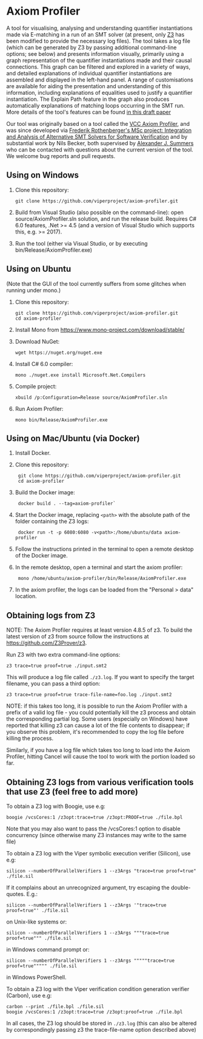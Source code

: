 # Axiom Profiler

A tool for visualising, analysing and understanding quantifier instantiations made via E-matching in a run of an SMT solver (at present, only [Z3](https://github.com/Z3Prover/z3) has been modified to provide the necessary log files). The tool takes a log file (which can be generated by Z3 by passing additional command-line options; see below) and presents information visually, primarily using a graph representation of the quantifier instantiations made and their causal connections. This graph can be filtered and explored in a variety of ways, and detailed explanations of individual quantifier instantiations are assembled and displayed in the left-hand panel. A range of customisations are available for aiding the presentation and understanding of this information, including explanations of equalities used to justify a quantifier instantiation. The Explain Path feature in the graph also produces automatically explanations of matching loops occurring in the SMT run. More details of the tool's features can be found [in this draft paper](http://people.inf.ethz.ch/summersa/wiki/lib/exe/fetch.php?media=papers:axiomprofiler.pdf)

Our tool was originally based on a tool called the [VCC Axiom Profiler](http://vcc.codeplex.com/SourceControl/latest#vcc/Tools/Z3Visualizer/), and was since developed via [Frederik Rothenberger's MSc project: Integration and Analysis of Alternative SMT Solvers for Software Verification](http://www.pm.inf.ethz.ch/education/student-projects/completedprojects.html) and by substantial work by Nils Becker, both supervised by [Alexander J. Summers](http://people.inf.ethz.ch/summersa/) who can be contacted with questions about the current version of the tool. We welcome bug reports and pull requests.

## Using on Windows

1.  Clone this repository:

        git clone https://github.com/viperproject/axiom-profiler.git
        
2.  Build from Visual Studio (also possible on the command-line): open source/AxiomProfiler.sln solution, and run the release build. Requires C# 6.0 features, .Net >= 4.5 (and a version of Visual Studio which supports this, e.g. >= 2017).
        
3.  Run the tool (either via Visual Studio, or by executing bin/Release/AxiomProfiler.exe)

## Using on Ubuntu

(Note that the GUI of the tool currently suffers from some glitches when running under mono.)

1.  Clone this repository:

        git clone https://github.com/viperproject/axiom-profiler.git
        cd axiom-profiler

2.  Install Mono from https://www.mono-project.com/download/stable/
3.  Download NuGet:

        wget https://nuget.org/nuget.exe

4.  Install C# 6.0 compiler:

        mono ./nuget.exe install Microsoft.Net.Compilers

5.  Compile project:

        xbuild /p:Configuration=Release source/AxiomProfiler.sln

6.  Run Axiom Profiler:

        mono bin/Release/AxiomProfiler.exe

## Using on Mac/Ubuntu (via Docker)

1. Install Docker.
2. Clone this repository:

        git clone https://github.com/viperproject/axiom-profiler.git
        cd axiom-profiler

3. Build the Docker image:

        docker build . --tag=axiom-profiler`

4. Start the Docker image, replacing `<path>` with the absolute path of the folder containing the Z3 logs:

        docker run -t -p 6080:6080 -v<path>:/home/ubuntu/data axiom-profiler

5. Follow the instructions printed in the terminal to open a remote desktop of the Docker image.
6. In the remote desktop, open a terminal and start the axiom profiler:

        mono /home/ubuntu/axiom-profiler/bin/Release/AxiomProfiler.exe

7. In the axiom profiler, the logs can be loaded from the "Personal > data" location.

## Obtaining logs from Z3

NOTE: The Axiom Profiler requires at least version 4.8.5 of z3. To build the latest version of z3 from source follow the instructions at https://github.com/Z3Prover/z3.

Run Z3 with two extra command-line options:

    z3 trace=true proof=true ./input.smt2

This will produce a log file called `./z3.log`.
If you want to specify the target filename, you can pass a third option:

    z3 trace=true proof=true trace-file-name=foo.log ./input.smt2

NOTE: if this takes too long, it is possible to run the Axiom Profiler with a prefix of a valid log file - you could potentially kill the z3 process and obtain the corresponding partial log. Some users (especially on Windows) have reported that killing z3 can cause a lot of the file contents to disappear; if you observe this problem, it's recommended to copy the log file before killing the process.

Similarly, if you have a log file which takes too long to load into the Axiom Profiler, hitting Cancel will cause the tool to work with the portion loaded so far.

## Obtaining Z3 logs from various verification tools that use Z3 (feel free to add more)

To obtain a Z3 log with Boogie, use e.g:

    boogie /vcsCores:1 /z3opt:trace=true /z3opt:PROOF=true ./file.bpl

Note that you may also want to pass the /vcsCores:1 option to disable concurrency (since otherwise many Z3 instances may write to the same file)

To obtain a Z3 log with the Viper symbolic execution verifier (Silicon), use e.g:

    silicon --numberOfParallelVerifiers 1 --z3Args "trace=true proof=true" ./file.sil

If it complains about an unrecognized argument, try escaping the double-quotes. E.g.:

    silicon --numberOfParallelVerifiers 1 --z3Args '"trace=true proof=true"' ./file.sil
    
on Unix-like systems or:

    silicon --numberOfParallelVerifiers 1 --z3Args """trace=true proof=true""" ./file.sil

in Windows command prompt or:

    silicon --numberOfParallelVerifiers 1 --z3Args """""trace=true proof=true""""" ./file.sil

in Windows PowerShell.

To obtain a Z3 log with the Viper verification condition generation verifier (Carbon), use e.g:

    carbon --print ./file.bpl ./file.sil
    boogie /vcsCores:1 /z3opt:trace=true /z3opt:proof=true ./file.bpl

In all cases, the Z3 log should be stored in `./z3.log` (this can also be altered by correspondingly passing z3 the trace-file-name option described above)
